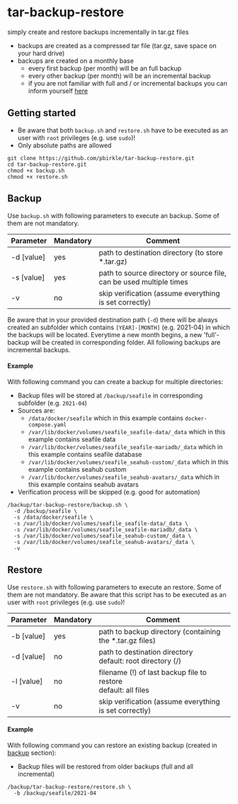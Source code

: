# tar-backup-restore

simply create and restore backups incrementally in tar.gz files
- backups are created as a compressed tar file (tar.gz, save space on your hard drive)
- backups are created on a monthly base
   - every first backup (per month) will be an full backup
   - every other backup (per month) will be an incremental backup
   - if you are not familiar with full and / or incremental backups you can inform yourself [here](https://nakivo.medium.com/backup-types-explained-full-incremental-differential-synthetic-and-forever-incremental-e2d0ed7bc115)

## Getting started
- Be aware that both `backup.sh` and `restore.sh` have to be executed as an user with `root` privileges (e.g. use `sudo`)!
- Only absolute paths are allowed

```
git clone https://github.com/pbirkle/tar-backup-restore.git
cd tar-backup-restore.git
chmod +x backup.sh
chmod +x restore.sh
```

## Backup
Use `backup.sh` with following parameters to execute an backup. Some of them are not mandatory.

| Parameter  | Mandatory | Comment                                                             |
|------------|-----------|---------------------------------------------------------------------|
| -d [value] | yes       | path to destination directory (to store *.tar.gz)                   |
| -s [value] | yes       | path to source directory or source file, can be used multiple times |
| -v         | no        | skip verification (assume everything is set correctly)              |

Be aware that in your provided destination path (`-d`) there will be always created an subfolder which contains `[YEAR]-[MONTH]` (e.g. 2021-04) in which the backups will be located. Everytime a new month begins, a new 'full'-backup will be created in corresponding folder. All following backups are incremental backups.

#### Example

With following command you can create a backup for multiple directories:
- Backup files will be stored at `/backup/seafile` in corresponding subfolder (e.g. `2021-04`)
- Sources are:
  - `/data/docker/seafile` which in this example contains `docker-compose.yaml`
  - `/var/lib/docker/volumes/seafile_seafile-data/_data` which in this example contains seafile data
  - `/var/lib/docker/volumes/seafile_seafile-mariadb/_data` which in this example contains seafile database
  - `/var/lib/docker/volumes/seafile_seahub-custom/_data` which in this example contains seahub custom
  - `/var/lib/docker/volumes/seafile_seahub-avatars/_data` which in this example contains seahub avatars
- Verification process will be skipped (e.g. good for automation)

```
/backup/tar-backup-restore/backup.sh \
  -d /backup/seafile \
  -s /data/docker/seafile \
  -s /var/lib/docker/volumes/seafile_seafile-data/_data \
  -s /var/lib/docker/volumes/seafile_seafile-mariadb/_data \
  -s /var/lib/docker/volumes/seafile_seahub-custom/_data \
  -s /var/lib/docker/volumes/seafile_seahub-avatars/_data \
  -v
```

## Restore
Use `restore.sh` with following parameters to execute an restore. Some of them are not mandatory. Be aware that this script has to be executed as an user with `root` privileges (e.g. use `sudo`)!

| Parameter  | Mandatory | Comment                                                        |
|------------|-----------|----------------------------------------------------------------|
| -b [value] | yes       | path to backup directory (containing the *.tar.gz files)       |
| -d [value] | no        | path to destination directory <br />default: root directory (/)      |
| -l [value] | no        | filename (!) of last backup file to restore <br />default: all files |
| -v         | no        | skip verification (assume everything is set correctly)         |

#### Example

With following command you can restore an existing backup (created in [backup](#backup) section):
- Backup files will be restored from older backups (full and all incremental)

```
/backup/tar-backup-restore/restore.sh \
  -b /backup/seafile/2021-04
```
